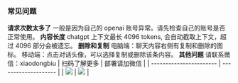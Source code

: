 ### 常见问题

**请求次数太多了**
一般是因为自己的 openai 账号异常。请先检查自己的账号是否正常使用。
**内容长度**
chatgpt 上下文最长 4096 tokens, 会自动截取上下文，超过 4096 部分会被遗忘。
**删除和复制**
电脑端：聊天内容右侧有复制和删除的图标。
移动端：点击对话头像，可以选择复制或删除该条内容。
**其他问题**
请联系微信：xiaodongbiu
| 扫码了解更多 | 部署请加微信 |
| ----------------------- | -------------------- |
| ![](/imgs/gengduobangzhu.png) | ![](/imgs/wxxiaoerlang.png) |
